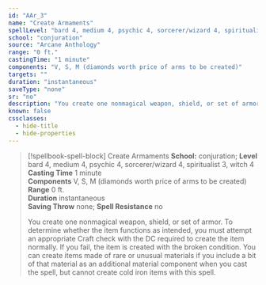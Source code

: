 ```yaml
---
id: "AAr_3"
name: "Create Armaments"
spellLevel: "bard 4, medium 4, psychic 4, sorcerer/wizard 4, spiritualist 3, witch 4"
school: "conjuration"
source: "Arcane Anthology"
range: "0 ft."
castingTime: "1 minute"
components: "V, S, M (diamonds worth price of arms to be created)"
targets: ""
duration: "instantaneous"
saveType: "none"
sr: "no"
description: "You create one nonmagical weapon, shield, or set of armor. To determine whether the item functions as intended, you must attempt an appropriate Craft check with the DC required to create the item normally. If you fail, the item is created with the broken condition. You can create items made of rare or unusual materials if you include a bit of that material as an additional material component when you cast the spell, but cannot create cold iron items with this spell."
known: false
cssclasses:
  - hide-title
  - hide-properties
---
```


> [!spellbook-spell-block] Create Armaments
> **School:** conjuration; **Level** bard 4, medium 4, psychic 4, sorcerer/wizard 4, spiritualist 3, witch 4
> **Casting Time** 1 minute  
> **Components** V, S, M (diamonds worth price of arms to be created)  
> **Range** 0 ft.  
> **Duration** instantaneous  
> **Saving Throw** none; **Spell Resistance** no
> 
> You create one nonmagical weapon, shield, or set of armor. To determine whether the item functions as intended, you must attempt an appropriate Craft check with the DC required to create the item normally. If you fail, the item is created with the broken condition. You can create items made of rare or unusual materials if you include a bit of that material as an additional material component when you cast the spell, but cannot create cold iron items with this spell.